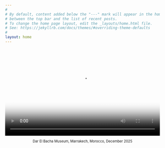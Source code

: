 ```yaml
---
#
# By default, content added below the "---" mark will appear in the home page
# between the top bar and the list of recent posts.
# To change the home page layout, edit the _layouts/home.html file.
# See: https://jekyllrb.com/docs/themes/#overriding-theme-defaults
#
layout: home
---
```

<div style="max-width: 800px; margin: 0 auto;">
  <div style="position: relative; padding-bottom: 56.25%;">
    <video 
      style="position: absolute; top: 0; left: 0; width: 100%; height: 100%; object-fit: cover;" 
      controls 
      preload="metadata"
      poster="{{ site.baseurl }}/assets/images/2022-12-25-dar-el-bacha-museum.jpeg">
      <source src="{{ site.baseurl }}/assets/videos/2023-04-09-morocco.mp4" type="video/mp4">
      Your browser does not support the video tag.
    </video>
  </div>
</div>

<style>
  video[poster] {
    object-fit: cover;
  }
</style>
<p style="font-size: 0.8em; font-style; text-align: center;">
  Dar El Bacha Museum, Marrakech, Morocco, December 2025
</p>